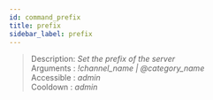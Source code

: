```yaml
---
id: command_prefix
title: prefix
sidebar_label: prefix
---
```


> Description: _Set the prefix of the server_<br>
> Arguments  : _!channel\_name \| @category\_name_<br>
> Accessible : _admin_<br>
> Cooldown   : _admin_<br>
